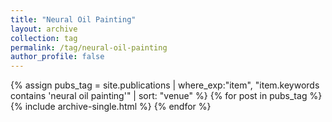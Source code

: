 ```yaml
---
title: "Neural Oil Painting"
layout: archive
collection: tag
permalink: /tag/neural-oil-painting
author_profile: false
---
```


{% assign pubs_tag = site.publications | where_exp:"item", "item.keywords contains 'neural oil painting'" | sort: "venue" %}
{% for post in pubs_tag %}
  {% include archive-single.html %}
{% endfor %}